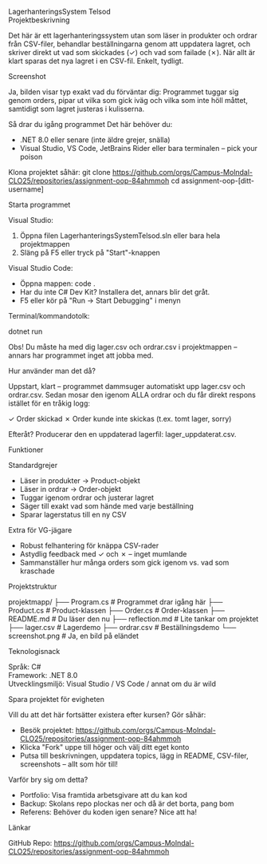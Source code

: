 ﻿LagerhanteringsSystem Telsod  
Projektbeskrivning  

Det här är ett lagerhanteringssystem utan som läser in produkter och ordrar från CSV-filer, behandlar beställningarna genom att uppdatera lagret, och skriver direkt ut vad som skickades (✓) och vad som failade (✗). När allt är klart sparas det nya lagret i en CSV-fil. Enkelt, tydligt.

Screenshot

Ja, bilden visar typ exakt vad du förväntar dig: Programmet tuggar sig genom orders, pipar ut vilka som gick iväg och vilka som inte höll måttet, samtidigt som lagret justeras i kulisserna.

Så drar du igång programmet
Det här behöver du:

- .NET 8.0 eller senare (inte äldre grejer, snälla)
- Visual Studio, VS Code, JetBrains Rider eller bara terminalen – pick your poison

Klona projektet såhär:
git clone https://github.com/orgs/Campus-Molndal-CLO25/repositories/assignment-oop-84ahmmoh
cd assignment-oop-[ditt-username]

Starta programmet

Visual Studio:

1. Öppna filen LagerhanteringsSystemTelsod.sln eller bara hela projektmappen
2. Släng på F5 eller tryck på "Start"-knappen

Visual Studio Code:

- Öppna mappen: code .
- Har du inte C# Dev Kit? Installera det, annars blir det gråt.
- F5 eller kör på "Run → Start Debugging" i menyn

Terminal/kommandotolk:

dotnet run

Obs! Du måste ha med dig lager.csv och ordrar.csv i projektmappen – annars har programmet inget att jobba med. 

Hur använder man det då?

Uppstart, klart – programmet dammsuger automatiskt upp lager.csv och ordrar.csv. Sedan mosar den igenom ALLA ordrar och du får direkt respons istället för en tråkig logg:

✓ Order skickad
✗ Order kunde inte skickas (t.ex. tomt lager, sorry)

Efteråt? Producerar den en uppdaterad lagerfil: lager_uppdaterat.csv.

Funktioner

Standardgrejer

- Läser in produkter → Product-objekt
- Läser in ordrar → Order-objekt
- Tuggar igenom ordrar och justerar lagret
- Säger till exakt vad som hände med varje beställning
- Sparar lagerstatus till en ny CSV

Extra för VG-jägare

- Robust felhantering för knäppa CSV-rader
- Astydlig feedback med ✓ och ✗ – inget mumlande
- Sammanställer hur många orders som gick igenom vs. vad som kraschade

Projektstruktur

projektmapp/
├── Program.cs          # Programmet drar igång här
├── Product.cs          # Product-klassen
├── Order.cs            # Order-klassen
├── README.md           # Du läser den nu
├── reflection.md       # Lite tankar om projektet
├── lager.csv           # Lagerdemo
├── ordrar.csv          # Beställningsdemo
└── screenshot.png      # Ja, en bild på eländet

Teknologisnack

Språk: C#  
Framework: .NET 8.0  
Utvecklingsmiljö: Visual Studio / VS Code / annat om du är wild  

Spara projektet för evigheten

Vill du att det här fortsätter existera efter kursen? Gör såhär:

- Besök projektet: https://github.com/orgs/Campus-Molndal-CLO25/repositories/assignment-oop-84ahmmoh
- Klicka "Fork" uppe till höger och välj ditt eget konto
- Putsa till beskrivningen, uppdatera topics, lägg in README, CSV-filer, screenshots – allt som hör till!

Varför bry sig om detta?

- Portfolio: Visa framtida arbetsgivare att du kan kod
- Backup: Skolans repo plockas ner och då är det borta, pang bom
- Referens: Behöver du koden igen senare? Nice att ha!

Länkar

GitHub Repo: https://github.com/orgs/Campus-Molndal-CLO25/repositories/assignment-oop-84ahmmoh
